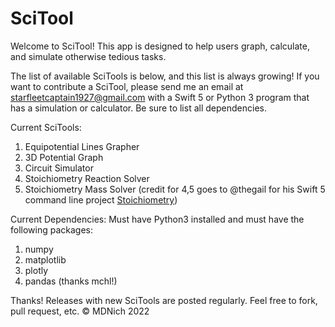 # SciTool
Welcome to SciTool!
This app is designed to help users graph, calculate, and simulate otherwise tedious tasks.

The list of available SciTools is below, and this list is always growing!
If you want to contribute a SciTool, please send me an email at starfleetcaptain1927@gmail.com
with a Swift 5 or Python 3 program that has a simulation or calculator. Be sure to list all dependencies.

Current SciTools: 
1. Equipotential Lines Grapher
2. 3D Potential Graph
3. Circuit Simulator
4. Stoichiometry Reaction Solver
5. Stoichiometry Mass Solver
(credit for 4,5 goes to @thegail for his Swift 5 command line project [Stoichiometry](https://github.com/thegail/Stoichiometry))

Current Dependencies: Must have Python3 installed and must have the following packages:
1. numpy
2. matplotlib
3. plotly
4. pandas (thanks mchl!)

Thanks!
Releases with new SciTools are posted regularly.
Feel free to fork, pull request, etc.
© MDNich 2022
